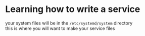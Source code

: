 # Learning how to write a service

your system files will be in the `/etc/systemd/system` directory</br>
this is where you will want to make your service files</br>

